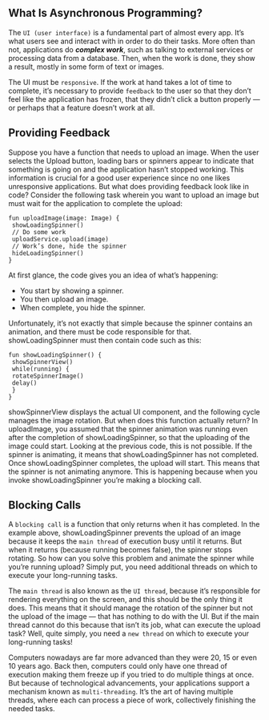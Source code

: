 ## What Is Asynchronous Programming?
The `UI (user interface)` is a fundamental part of almost every app. It’s what users
see and interact with in order to do their tasks. More often than not, applications do
***complex work***, such as talking to external services or processing data from a
database. Then, when the work is done, they show a result, mostly in some form of
text or images.

The UI must be `responsive`. If the work at hand takes a lot of time to complete, it’s
necessary to provide `feedback` to the user so that they don’t feel like the application
has frozen, that they didn’t click a button properly — or perhaps that a feature
doesn’t work at all.

## Providing Feedback
Suppose you have a function that needs to upload an image. When the user selects
the Upload button, loading bars or spinners appear to indicate that something is
going on and the application hasn’t stopped working. This information is crucial for
a good user experience since no one likes unresponsive applications. But what does
providing feedback look like in code?
Consider the following task wherein you want to upload an image but must wait for
the application to complete the upload:
```
fun uploadImage(image: Image) {
 showLoadingSpinner()
 // Do some work
 uploadService.upload(image)
 // Work’s done, hide the spinner
 hideLoadingSpinner()
}
```
At first glance, the code gives you an idea of what’s happening:
- You start by showing a spinner.
- You then upload an image.
- When complete, you hide the spinner.
  
Unfortunately, it’s not exactly that simple because the spinner contains an
animation, and there must be code responsible for that. showLoadingSpinner must
then contain code such as this:
```
fun showLoadingSpinner() {
 showSpinnerView()
 while(running) {
 rotateSpinnerImage()
 delay()
 }
}
```
showSpinnerView displays the actual UI component, and the following cycle
manages the image rotation. But when does this function actually return?
In uploadImage, you assumed that the spinner animation was running even after the
completion of showLoadingSpinner, so that the uploading of the image could start.
Looking at the previous code, this is not possible.
If the spinner is animating, it means that showLoadingSpinner has not completed.
Once showLoadingSpinner completes, the upload will start. This means that the
spinner is not animating anymore. This is happening because when you invoke
showLoadingSpinner you’re making a blocking call.

## Blocking Calls
A `blocking call` is a function that only returns when it has completed. In the
example above, showLoadingSpinner prevents the upload of an image because it
keeps the `main thread` of execution busy until it returns. But when it returns
(because running becomes false), the spinner stops rotating.
So how can you solve this problem and animate the spinner while you’re running
upload?
Simply put, you need additional threads on which to execute your long-running
tasks.

The `main thread` is also known as the `UI thread`, because it’s responsible for
rendering everything on the screen, and this should be the only thing it does. This
means that it should manage the rotation of the spinner but not the upload of the
image — that has nothing to do with the UI. But if the main thread cannot do this
because that isn’t its job, what can execute the upload task? Well, quite simply, you
need a `new thread` on which to execute your long-running tasks!

Computers nowadays are far more advanced than they were 20, 15 or even 10 years
ago. Back then, computers could only have one thread of execution making them
freeze up if you tried to do multiple things at once. But because of technological
advancements, your applications support a mechanism known as `multi-threading`.
It’s the art of having multiple threads, where each can process a piece of work,
collectively finishing the needed tasks.

## 
